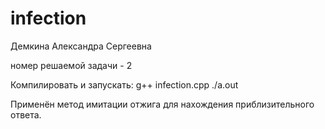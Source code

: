 # infection

Демкина Александра Сергеевна

номер решаемой задачи - 2

Компилировать и запускать:
g++ infection.cpp 
./a.out

Применён метод имитации отжига для нахождения приблизительного ответа. 
